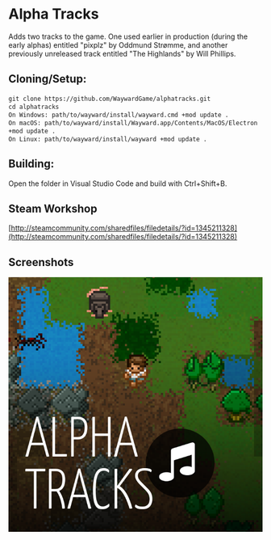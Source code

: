 # Alpha Tracks
Adds two tracks to the game. One used earlier in production (during the early alphas) entitled "pixplz" by Oddmund Strømme, and another previously unreleased track entitled "The Highlands" by Will Phillips.

## Cloning/Setup:
```
git clone https://github.com/WaywardGame/alphatracks.git
cd alphatracks
On Windows: path/to/wayward/install/wayward.cmd +mod update .
On macOS: path/to/wayward/install/Wayward.app/Contents/MacOS/Electron +mod update .
On Linux: path/to/wayward/install/wayward +mod update .
```

## Building:
Open the folder in Visual Studio Code and build with Ctrl+Shift+B.

## Steam Workshop
[http://steamcommunity.com/sharedfiles/filedetails/?id=1345211328](http://steamcommunity.com/sharedfiles/filedetails/?id=1345211328)

## Screenshots
![Alpha Tracks](https://raw.githubusercontent.com/WaywardGame/alphatracks/master/mod.png "Alpha Tracks")